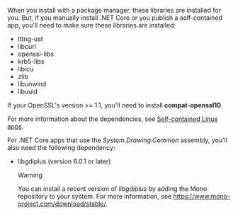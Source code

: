 
When you install with a package manager, these libraries are installed for you. But, if you manually install .NET Core or you publish a self-contained app, you'll need to make sure these libraries are installed:

- lttng-ust
- libcurl
- openssl-libs
- krb5-libs
- libicu
- zlib
- libunwind
- libuuid

If your OpenSSL's version >= 1.1, you'll need to install **compat-openssl10**.

For more information about the dependencies, see [Self-contained Linux apps](https://github.com/dotnet/core/blob/master/Documentation/self-contained-linux-apps.md).

For .NET Core apps that use the *System.Drawing.Common* assembly, you'll also need the following dependency:

- libgdiplus (version 6.0.1 or later)

  > [!WARNING]
  > You can install a recent version of *libgdiplus* by adding the Mono repository to your system. For more information, see <https://www.mono-project.com/download/stable/>.
